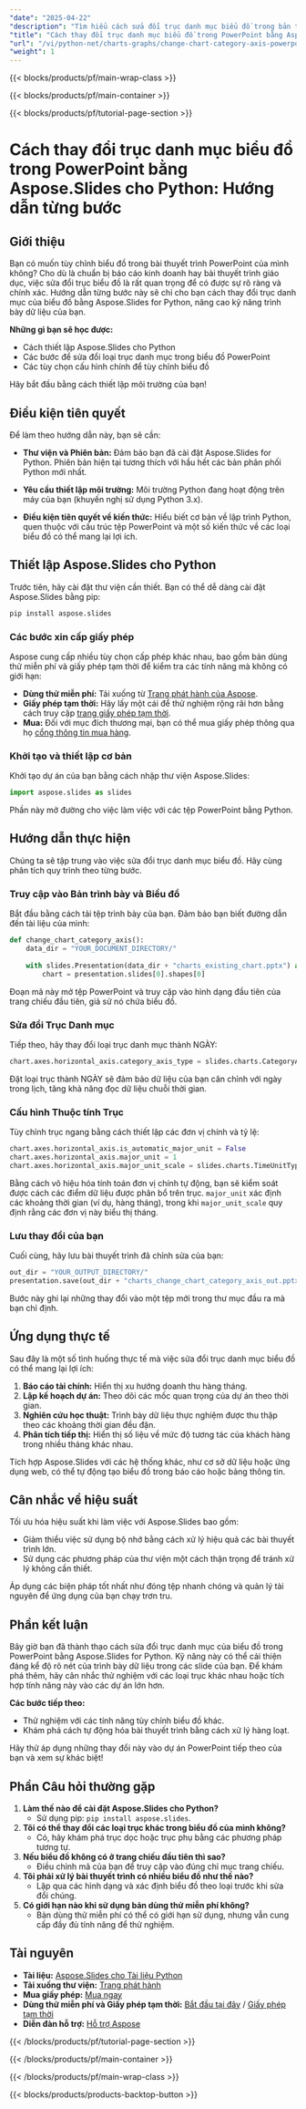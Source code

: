```yaml
---
"date": "2025-04-22"
"description": "Tìm hiểu cách sửa đổi trục danh mục biểu đồ trong bản trình bày PowerPoint bằng Aspose.Slides for Python. Hướng dẫn từng bước này giúp tăng cường độ rõ ràng của bản trình bày dữ liệu."
"title": "Cách thay đổi trục danh mục biểu đồ trong PowerPoint bằng Aspose.Slides cho Python&#58; Hướng dẫn từng bước"
"url": "/vi/python-net/charts-graphs/change-chart-category-axis-powerpoint-aspose-slides-python/"
"weight": 1
---
```


{{< blocks/products/pf/main-wrap-class >}}

{{< blocks/products/pf/main-container >}}

{{< blocks/products/pf/tutorial-page-section >}}
# Cách thay đổi trục danh mục biểu đồ trong PowerPoint bằng Aspose.Slides cho Python: Hướng dẫn từng bước

## Giới thiệu

Bạn có muốn tùy chỉnh biểu đồ trong bài thuyết trình PowerPoint của mình không? Cho dù là chuẩn bị báo cáo kinh doanh hay bài thuyết trình giáo dục, việc sửa đổi trục biểu đồ là rất quan trọng để có được sự rõ ràng và chính xác. Hướng dẫn từng bước này sẽ chỉ cho bạn cách thay đổi trục danh mục của biểu đồ bằng Aspose.Slides for Python, nâng cao kỹ năng trình bày dữ liệu của bạn.

**Những gì bạn sẽ học được:**
- Cách thiết lập Aspose.Slides cho Python
- Các bước để sửa đổi loại trục danh mục trong biểu đồ PowerPoint
- Các tùy chọn cấu hình chính để tùy chỉnh biểu đồ

Hãy bắt đầu bằng cách thiết lập môi trường của bạn!

## Điều kiện tiên quyết

Để làm theo hướng dẫn này, bạn sẽ cần:

- **Thư viện và Phiên bản:** Đảm bảo bạn đã cài đặt Aspose.Slides for Python. Phiên bản hiện tại tương thích với hầu hết các bản phân phối Python mới nhất.
  
- **Yêu cầu thiết lập môi trường:** Môi trường Python đang hoạt động trên máy của bạn (khuyến nghị sử dụng Python 3.x).
  
- **Điều kiện tiên quyết về kiến thức:** Hiểu biết cơ bản về lập trình Python, quen thuộc với cấu trúc tệp PowerPoint và một số kiến thức về các loại biểu đồ có thể mang lại lợi ích.

## Thiết lập Aspose.Slides cho Python

Trước tiên, hãy cài đặt thư viện cần thiết. Bạn có thể dễ dàng cài đặt Aspose.Slides bằng pip:

```bash
pip install aspose.slides
```

### Các bước xin cấp giấy phép

Aspose cung cấp nhiều tùy chọn cấp phép khác nhau, bao gồm bản dùng thử miễn phí và giấy phép tạm thời để kiểm tra các tính năng mà không có giới hạn:

- **Dùng thử miễn phí:** Tải xuống từ [Trang phát hành của Aspose](https://releases.aspose.com/slides/python-net/).
- **Giấy phép tạm thời:** Hãy lấy một cái để thử nghiệm rộng rãi hơn bằng cách truy cập [trang giấy phép tạm thời](https://purchase.aspose.com/temporary-license/).
- **Mua:** Đối với mục đích thương mại, bạn có thể mua giấy phép thông qua họ [cổng thông tin mua hàng](https://purchase.aspose.com/buy).

### Khởi tạo và thiết lập cơ bản

Khởi tạo dự án của bạn bằng cách nhập thư viện Aspose.Slides:

```python
import aspose.slides as slides
```

Phần này mở đường cho việc làm việc với các tệp PowerPoint bằng Python.

## Hướng dẫn thực hiện

Chúng ta sẽ tập trung vào việc sửa đổi trục danh mục biểu đồ. Hãy cùng phân tích quy trình theo từng bước.

### Truy cập vào Bản trình bày và Biểu đồ

Bắt đầu bằng cách tải tệp trình bày của bạn. Đảm bảo bạn biết đường dẫn đến tài liệu của mình:

```python
def change_chart_category_axis():
    data_dir = "YOUR_DOCUMENT_DIRECTORY/"
    
    with slides.Presentation(data_dir + "charts_existing_chart.pptx") as presentation:
        chart = presentation.slides[0].shapes[0]
```

Đoạn mã này mở tệp PowerPoint và truy cập vào hình dạng đầu tiên của trang chiếu đầu tiên, giả sử nó chứa biểu đồ.

### Sửa đổi Trục Danh mục

Tiếp theo, hãy thay đổi loại trục danh mục thành NGÀY:

```python
chart.axes.horizontal_axis.category_axis_type = slides.charts.CategoryAxisType.DATE
```

Đặt loại trục thành NGÀY sẽ đảm bảo dữ liệu của bạn căn chỉnh với ngày trong lịch, tăng khả năng đọc dữ liệu chuỗi thời gian.

### Cấu hình Thuộc tính Trục

Tùy chỉnh trục ngang bằng cách thiết lập các đơn vị chính và tỷ lệ:

```python
chart.axes.horizontal_axis.is_automatic_major_unit = False
chart.axes.horizontal_axis.major_unit = 1
chart.axes.horizontal_axis.major_unit_scale = slides.charts.TimeUnitType.MONTHS
```

Bằng cách vô hiệu hóa tính toán đơn vị chính tự động, bạn sẽ kiểm soát được cách các điểm dữ liệu được phân bổ trên trục. `major_unit` xác định các khoảng thời gian (ví dụ, hàng tháng), trong khi `major_unit_scale` quy định rằng các đơn vị này biểu thị tháng.

### Lưu thay đổi của bạn

Cuối cùng, hãy lưu bài thuyết trình đã chỉnh sửa của bạn:

```python
out_dir = "YOUR_OUTPUT_DIRECTORY/"
presentation.save(out_dir + "charts_change_chart_category_axis_out.pptx", slides.export.SaveFormat.PPTX)
```

Bước này ghi lại những thay đổi vào một tệp mới trong thư mục đầu ra mà bạn chỉ định.

## Ứng dụng thực tế

Sau đây là một số tình huống thực tế mà việc sửa đổi trục danh mục biểu đồ có thể mang lại lợi ích:

1. **Báo cáo tài chính:** Hiển thị xu hướng doanh thu hàng tháng.
2. **Lập kế hoạch dự án:** Theo dõi các mốc quan trọng của dự án theo thời gian.
3. **Nghiên cứu học thuật:** Trình bày dữ liệu thực nghiệm được thu thập theo các khoảng thời gian đều đặn.
4. **Phân tích tiếp thị:** Hiển thị số liệu về mức độ tương tác của khách hàng trong nhiều tháng khác nhau.

Tích hợp Aspose.Slides với các hệ thống khác, như cơ sở dữ liệu hoặc ứng dụng web, có thể tự động tạo biểu đồ trong báo cáo hoặc bảng thông tin.

## Cân nhắc về hiệu suất

Tối ưu hóa hiệu suất khi làm việc với Aspose.Slides bao gồm:

- Giảm thiểu việc sử dụng bộ nhớ bằng cách xử lý hiệu quả các bài thuyết trình lớn.
- Sử dụng các phương pháp của thư viện một cách thận trọng để tránh xử lý không cần thiết.

Áp dụng các biện pháp tốt nhất như đóng tệp nhanh chóng và quản lý tài nguyên để ứng dụng của bạn chạy trơn tru.

## Phần kết luận

Bây giờ bạn đã thành thạo cách sửa đổi trục danh mục của biểu đồ trong PowerPoint bằng Aspose.Slides for Python. Kỹ năng này có thể cải thiện đáng kể độ rõ nét của trình bày dữ liệu trong các slide của bạn. Để khám phá thêm, hãy cân nhắc thử nghiệm với các loại trục khác nhau hoặc tích hợp tính năng này vào các dự án lớn hơn.

**Các bước tiếp theo:**
- Thử nghiệm với các tính năng tùy chỉnh biểu đồ khác.
- Khám phá cách tự động hóa bài thuyết trình bằng cách xử lý hàng loạt.

Hãy thử áp dụng những thay đổi này vào dự án PowerPoint tiếp theo của bạn và xem sự khác biệt!

## Phần Câu hỏi thường gặp

1. **Làm thế nào để cài đặt Aspose.Slides cho Python?**
   - Sử dụng pip: `pip install aspose.slides`.
2. **Tôi có thể thay đổi các loại trục khác trong biểu đồ của mình không?**
   - Có, hãy khám phá trục dọc hoặc trục phụ bằng các phương pháp tương tự.
3. **Nếu biểu đồ không có ở trang chiếu đầu tiên thì sao?**
   - Điều chỉnh mã của bạn để truy cập vào đúng chỉ mục trang chiếu.
4. **Tôi phải xử lý bài thuyết trình có nhiều biểu đồ như thế nào?**
   - Lặp qua các hình dạng và xác định biểu đồ theo loại trước khi sửa đổi chúng.
5. **Có giới hạn nào khi sử dụng bản dùng thử miễn phí không?**
   - Bản dùng thử miễn phí có thể có giới hạn sử dụng, nhưng vẫn cung cấp đầy đủ tính năng để thử nghiệm.

## Tài nguyên
- **Tài liệu:** [Aspose.Slides cho Tài liệu Python](https://reference.aspose.com/slides/python-net/)
- **Tải xuống thư viện:** [Trang phát hành](https://releases.aspose.com/slides/python-net/)
- **Mua giấy phép:** [Mua ngay](https://purchase.aspose.com/buy)
- **Dùng thử miễn phí và Giấy phép tạm thời:** [Bắt đầu tại đây](https://releases.aspose.com/slides/python-net/) / [Giấy phép tạm thời](https://purchase.aspose.com/temporary-license/)
- **Diễn đàn hỗ trợ:** [Hỗ trợ Aspose](https://forum.aspose.com/c/slides/11)

{{< /blocks/products/pf/tutorial-page-section >}}

{{< /blocks/products/pf/main-container >}}

{{< /blocks/products/pf/main-wrap-class >}}

{{< blocks/products/products-backtop-button >}}